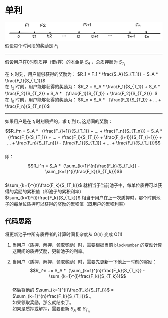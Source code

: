 # 单利
![1](./img/1.png)  
假设每个时间段的奖励是 $F_i$  

---
假设用户在0时刻质押（借/存）的本金是 $S_A$ ，总质押额为 $S_{T_i}$

在 $t_1$ 时刻，用户能够获得的奖励为： $R_1 = F_1 * \frac{S_A}{S_{T_1}} = S_A * \frac{F_1}{S_{T_1}}$  
在 $t_2$ 时刻，用户能够获得的奖励为： $R_2 = S_A * \frac{F_1}{S_{T_1}} + S_A * \frac{F_2}{S_{T_2}} = S_A * （\frac{F_1}{S_{T_1}} + \frac{F_2}{S_{T_2}}）$  
在 $t_n$ 时刻，用户能够获得的奖励为： $R_n = S_A * （\frac{F_1}{S_{T_1}} + ... + \frac{F_n}{S_{T_n}})$  

---
如果用户是在 $t_i$ 时刻质押的，求 $t_i$ 到 $t_n$ 这期间的奖励： 
$$R_i^n = S_A * （\frac{F_{i+1}}{S_{T_1}} + ... + \frac{F_n}{S_{T_n}}) = S_A *（\frac{F_1}{S_{T_1}} + ... + \frac{F_i}{S_{T_i}} + \frac{F_{i+1}}{S_{T_{i+1}}} + ... + \frac{F_n}{S_{T_n}}) - (\frac{F_1}{S_{T_1}} + ... + \frac{F_i}{S_{T_i}})$$  
即：  
$$R_i^n  = S_A *（\sum_{k=1}^{n}\frac{F_k}{S_{T_k}} - \sum_{k=1}^{i}\frac{F_k}{S_{T_k}})$$  
$\sum_{k=1}^{n}\frac{F_k}{S_{T_k}}$ 就相当于当前池子中，每单位质押可以获得的奖励的累积值（即池子的累积利率）  
$\sum_{k=1}^{i}\frac{F_k}{S_{T_k}}$ 相当于用户在上一次质押时，那个时刻池子的每单位质押可以获得的奖励的累积值（既用户的累积利率）  

## 代码思路
将更新池子中所有质押者的计算时间复杂度从 O(n) 变成 O(1)  
  
1. 当用户（质押、解押、领取奖励）时，需要根据当前 `blockNumber` 的变动计算这期间的质押奖励，更新池子的利率。
  
2. 当用户（质押、解押、领取奖励）时，需要先更新一下他上一时刻的奖励：   
$$R_i^n  += S_A *（\sum_{k=1}^{n}\frac{F_k}{S_{T_k}} - \sum_{k=1}^{i}\frac{F_k}{S_{T_k}})$$  
	然后将他的 $\sum_{k=1}^{i}\frac{F_k}{S_{T_i}}$ = $\sum_{k=1}^{n}\frac{F_k}{S_{T_i}}$ 。  
	如果领取奖励，那么就结束了。  
	如果是质押或解押，需要更新 $S_A$  和 ${S_{T_n}}$  